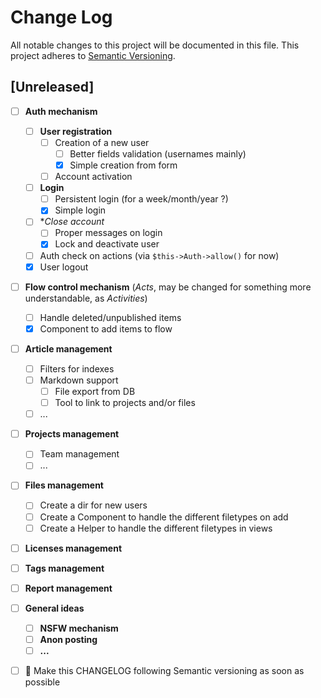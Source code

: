 # Change Log
All notable changes to this project will be documented in this file.
This project adheres to [Semantic Versioning](http://semver.org/).

## [Unreleased]

  - [ ] **Auth mechanism**
    - [ ] **User registration**
      - [ ] Creation of a new user
        - [ ] Better fields validation (usernames mainly)
        - [x] Simple creation from form
      - [ ] Account activation
    - [ ] **Login**
      - [ ] Persistent login (for a week/month/year ?)
      - [x] Simple login
    - [ ] **Close account*
      - [ ] Proper messages on login
      - [x] Lock and deactivate user
    - [ ] Auth check on actions (via `$this->Auth->allow()` for now)
    - [x] User logout
  - [ ] **Flow control mechanism** (_Acts_, may be changed for something more understandable, as _Activities_)
    - [ ] Handle deleted/unpublished items
    - [x] Component to add items to flow
  - [ ] **Article management**
    - [ ] Filters for indexes
    - [ ] Markdown support
      - [ ] File export from DB
      - [ ] Tool to link to projects and/or files
    - [ ] ...
  - [ ] **Projects management**
    - [ ] Team management
    - [ ] ...
  - [ ] **Files management**
    - [ ] Create a dir for new users
    - [ ] Create a Component to handle the different filetypes on add
    - [ ] Create a Helper to handle the different filetypes in views
  - [ ] **Licenses management**
  - [ ] **Tags management**
  - [ ] **Report management**
  - [ ] **General ideas**
    - [ ] **NSFW mechanism**
    - [ ] **Anon posting**
    - [ ] **...**
  - [ ] :red_circle: Make this CHANGELOG following Semantic versioning as soon as possible
  